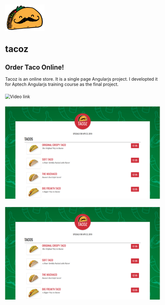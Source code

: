 ![Tacoz by Majid Zare](https://github.com/mzare47/tacoz/blob/master/assets/images/tacoz-logo.png)
# tacoz
## Order Taco Online!
Tacoz is an online store. It is a single page Angularjs project. I developted it for Aptech Angularjs training course as the final project.
#####
![Video link](https://www.aparat.com/v/biF3k)
#####
![ScreenShot](https://github.com/mzare47/tacoz/blob/master/assets/images/Screenshot.png)
#####
[![IMAGE ALT TEXT HERE](https://github.com/mzare47/tacoz/blob/master/assets/images/Screenshot.png)](https://www.aparat.com/v/biF3k)
